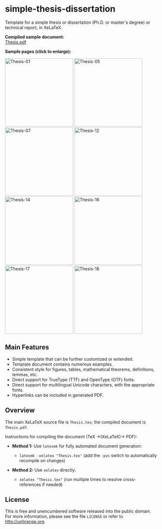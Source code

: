 # simple-thesis-dissertation

Template for a simple thesis or dissertation (Ph.D. or master's degree) or technical report, in XeLaTeX.

**Compiled sample document:**<br>
[Thesis.pdf](https://raw.githubusercontent.com/zachscrivena/simple-thesis-dissertation/master/Thesis.pdf)

**Sample pages (click to enlarge):**

<img height="225" src="https://raw.githubusercontent.com/zachscrivena/simple-thesis-dissertation/master/Miscellaneous/Thesis-01.png" alt="Thesis-01">
<img height="225" src="https://raw.githubusercontent.com/zachscrivena/simple-thesis-dissertation/master/Miscellaneous/Thesis-05.png" alt="Thesis-05">
<img height="225" src="https://raw.githubusercontent.com/zachscrivena/simple-thesis-dissertation/master/Miscellaneous/Thesis-07.png" alt="Thesis-07">
<img height="225" src="https://raw.githubusercontent.com/zachscrivena/simple-thesis-dissertation/master/Miscellaneous/Thesis-12.png" alt="Thesis-12">
<img height="225" src="https://raw.githubusercontent.com/zachscrivena/simple-thesis-dissertation/master/Miscellaneous/Thesis-14.png" alt="Thesis-14">
<img height="225" src="https://raw.githubusercontent.com/zachscrivena/simple-thesis-dissertation/master/Miscellaneous/Thesis-16.png" alt="Thesis-16">
<img height="225" src="https://raw.githubusercontent.com/zachscrivena/simple-thesis-dissertation/master/Miscellaneous/Thesis-17.png" alt="Thesis-17">
<img height="225" src="https://raw.githubusercontent.com/zachscrivena/simple-thesis-dissertation/master/Miscellaneous/Thesis-18.png" alt="Thesis-18">

## Main Features

- Simple template that can be further customized or extended.
- Template document contains numerous examples.
- Consistent style for figures, tables, mathematical theorems, definitions, lemmas, etc.
- Direct support for TrueType (TTF) and OpenType (OTF) fonts.
- Direct support for multilingual Unicode characters, with the appropriate fonts.
- Hyperlinks can be included in generated PDF.

## Overview

The main XeLaTeX source file is `Thesis.tex`; the compiled document is `Thesis.pdf`.

Instructions for compiling the document (TeX &rarr;(XeLaTeX)&rarr; PDF):

- **Method 1:** Use `latexmk` for fully automated document generation:
	- `latexmk -xelatex "Thesis.tex"`
	(add the `-pvc` switch to automatically recompile on changes)

- **Method 2:** Use `xelatex` directly:
	- `xelatex "Thesis.tex"`
	(run multiple times to resolve cross-references if needed)

## License

This is free and unencumbered software released into the public domain.
For more information, please see the file `LICENSE` or refer to <http://unlicense.org>.
